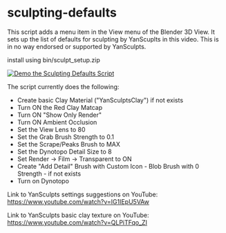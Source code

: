 # sculpting-defaults

This script adds a menu item in the View menu of the Blender 3D View. It sets up the list of defaults for sculpting by YanScuplts in this video. This is in no way endorsed or supported by YanSculpts.

install using bin/sculpt_setup.zip

[![Demo the Sculpting Defaults Script](https://img.youtube.com/vi/LUSWpMQe6Xg/0.jpg)](http://youtu.be/LUSWpMQe6Xg?hd=1)




The script currently does the following:

* Create basic Clay Material ("YanSculptsClay") if not exists
* Turn ON the Red Clay Matcap
* Turn ON "Show Only Render"
* Turn ON Ambient Occlusion
* Set the View Lens to 80
* Set the Grab Brush Strength to 0.1
* Set the Scrape/Peaks Brush to MAX
* Set the Dynotopo Detail Size to 8
* Set Render -> Film -> Transparent to ON
* Create "Add Detail" Brush with Custom Icon - Blob Brush with 0 Strength - if not exists
* Turn on Dynotopo


Link to YanSculpts settings suggestions on YouTube: https://www.youtube.com/watch?v=IG1IEpU5VAw

Link to YanSculpts basic clay texture on YouTube: https://www.youtube.com/watch?v=QLPiTFqo_ZI

